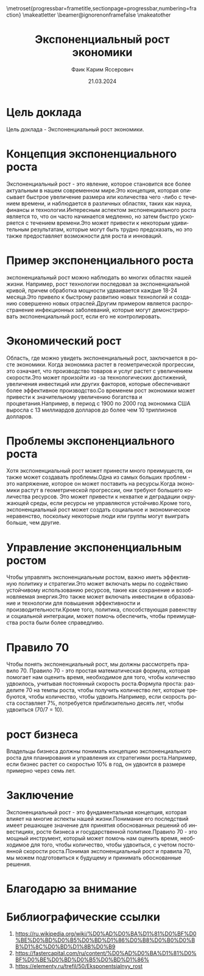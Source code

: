 ﻿---
## Front matter
lang: ru-RU
title: Экспоненциальный рост экономики
author: Фаик Карим Яссерович
date: 21.03.2024

## Formatting
toc: false
slide_level: 2
theme: metropolis
header-includes: 
 - \metroset{progressbar=frametitle,sectionpage=progressbar,numbering=fraction}
 - '\makeatletter'
 - '\beamer@ignorenonframefalse'
 - '\makeatother'
aspectratio: 43
section-titles: true
---

# Цель доклада
Цель доклада - Экспоненциальный рост экономики.

# Концепция экспоненциального роста
Экспоненциальный рост - это явление, которое становится все более актуальным в нашем современном мире.Это концепция, которая описывает быстрое увеличение размера или количества чего -либо с течением времени, и наблюдается в различных областях, таких как наука, финансы и технологии.Интересным аспектом экспоненциального роста является то, что он часто начинается медленно, но затем быстро ускоряется с течением времени.Это может привести к некоторым удивительным результатам, которые могут быть трудно предсказать, но это также предоставляет возможности для роста и инноваций.

# Пример экспоненциального роста
экспоненциальный рост можно наблюдать во многих областях нашей жизни. Например, рост технологии последовал за экспоненциальной кривой, причем обработка мощности удваивается каждые 18-24 месяца.Это привело к быстрому развитию новых технологий и созданию совершенно новых отраслей.Другим примером является распространение инфекционных заболеваний, которые могут демонстрировать экспоненциальный рост, если его не контролировать.

# Экономический рост
Область, где можно увидеть экспоненциальный рост, заключается в росте экономики. Когда экономика растет в геометрической прогрессии, это означает, что производство товаров и услуг растет с увеличением скорости.Это может произойти из -за технологических достижений, увеличения инвестиций или других факторов, которые обеспечивают более эффективное производство.Со временем рост экономики может привести к значительному увеличению богатства и процветания.Например, в период с 1900 по 2000 год экономика США выросла с 13 миллиардов долларов до более чем 10 триллионов долларов.

# Проблемы экспоненциального роста
Хотя экспоненциальный рост может принести много преимуществ, он также может создавать проблемы.Одна из самых больших проблем - это напряжение, которое он может поставить на ресурсы.Когда экономики растут в геометрической прогрессии, они требуют большего количества ресурсов. Это может привести к нехватке и деградации окружающей среды, если ресурсы не управляются устойчиво.Кроме того, экспоненциальный рост может создать социальное и экономическое неравенство, поскольку некоторые люди или группы могут выиграть больше, чем другие.

# Управление экспоненциальным ростом
Чтобы управлять экспоненциальным ростом, важно иметь эффективную политику и стратегии.Это может включать меры по содействию устойчивому использованию ресурсов, такие как сохранение и возобновляемая энергия.Это также может включать инвестиции в образование и технологии для повышения эффективности и производительности.Кроме того, политика, способствующая равенству и социальной интеграции, может помочь обеспечить, чтобы преимущества роста были более справедливо.

# Правило 70
Чтобы понять экспоненциальный рост, мы должны рассмотреть правило 70. Правило 70 - это простая математическая формула, которая помогает нам оценить время, необходимое для того, чтобы количество удвоилось, учитывая постоянный скорость роста.Формула проста: разделите 70 на темпы роста, чтобы получить количество лет, которые требуются, чтобы количество, чтобы удвоить.Например, если скорость роста составляет 7%, потребуется приблизительно десять лет, чтобы удвоиться (70/7 = 10).

# рост бизнеса
Владельцы бизнеса должны понимать концепцию экспоненциального роста для планирования и управления их стратегиями роста.Например, если бизнес растет со скоростью 10% в год, он удвоится в размере примерно через семь лет.

# Заключение
Экспоненциальный рост - это фундаментальная концепция, которая влияет на многие аспекты нашей жизни.Понимание его последствий имеет решающее значение для принятия обоснованных решений об инвестициях, росте бизнеса и государственной политике.Правило 70 - это мощный инструмент, который может помочь нам оценить время, необходимое для того, чтобы количество, чтобы удвоиться, с учетом постоянной скорости роста.Понимая экспоненциальный рост и правила 70, мы можем подготовиться к будущему и принимать обоснованные решения.

# Благодарю за внимание

# Библиографические ссылки
1) https://ru.wikipedia.org/wiki/%D0%AD%D0%BA%D1%81%D0%BF%D0%BE%D0%BD%D0%B5%D0%BD%D1%86%D0%B8%D0%B0%D0%BB%D1%8C%D0%BD%D1%8B%D0%B9
2) https://fastercapital.com/ru/content/%D0%AD%D0%BA%D1%81%D0%BF%D0%BE%D0%BD%D0%B5%D0%BD%D1%86%
3) https://elementy.ru/trefil/50/Eksponentsialnyy_rost